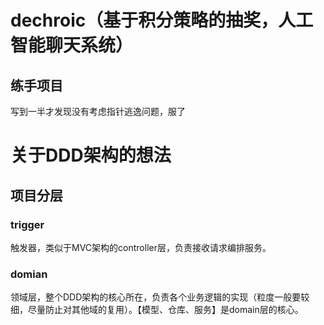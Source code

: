# dechroic（基于积分策略的抽奖，人工智能聊天系统）
练手项目
----
写到一半才发现没有考虑指针逃逸问题，服了
# 关于DDD架构的想法
## 项目分层
### trigger
触发器，类似于MVC架构的controller层，负责接收请求编排服务。
### domian
领域层，整个DDD架构的核心所在，负责各个业务逻辑的实现（粒度一般要较细，尽量防止对其他域的复用）。【模型、仓库、服务】是domain层的核心。